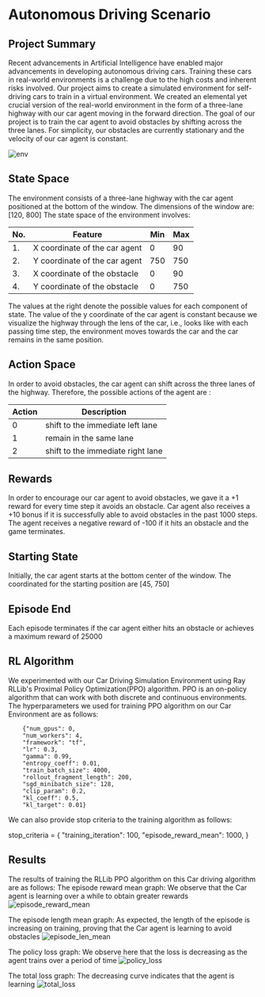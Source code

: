 # Autonomous Driving Scenario
## Project Summary
<!-- Around 200 Words -->
<!-- Cover (1) What problem you are solving, (2) Who will use this RL module and be happy with the learning, and (3) a brief description of the results -->
Recent advancements in Artificial Intelligence have enabled major advancements in developing autonomous driving cars. Training these cars in real-world environments is a challenge due to the high costs and inherent risks involved. Our project aims to create a simulated environment for self-driving cars to train in a virtual environment. We created an elemental yet crucial version of the real-world environment in the form of a three-lane highway with our car agent moving in the forward direction. The goal of our project is to train the car agent to avoid obstacles by shifting across the three lanes. For simplicity, our obstacles are currently stationary and the velocity of our car agent is constant.

![env](https://github.com/BhargaviChevva18/cs272-custom-env/assets/112223228/8313783d-4936-4b72-99b3-c6141d5d57ea)


## State Space
<!-- See the Cart Pole Env example https://gymnasium.farama.org/environments/classic_control/cart_pole/ -->

The environment consists of a three-lane highway with the car agent positioned at the bottom of the window. 
The dimensions of the window are: [120, 800]
The state space of the environment involves:

| No. | Feature                      | Min | Max |
|-----|------------------------------|-----|------|
| 1.  |X coordinate of the car agent |  0  | 90  |
| 2.  |Y coordinate of the car agent | 750 | 750  |
| 3.  |X coordinate of the obstacle  |  0  | 90  |
| 4.  |Y coordinate of the obstacle  |  0  | 750  |

The values at the right denote the possible values for each component of state. The value of the y coordinate of the car agent is constant because we visualize the highway through the lens of the car, i.e., looks like with each passing time step, the environment moves towards the car and the car remains in the same position. 

## Action Space
<!-- See the Cart Pole Env example https://gymnasium.farama.org/environments/classic_control/cart_pole/ -->
In order to avoid obstacles, the car agent can shift across the three lanes of the highway. Therefore, the possible actions of the agent are :

| Action | Description |
|--------|-----------------------------------|
|    0   |  shift to the immediate left lane |
|    1   |     remain in the same lane       |
|    2   | shift to the immediate right lane |

## Rewards
<!-- See the Cart Pole Env example https://gymnasium.farama.org/environments/classic_control/cart_pole/ -->
In order to encourage our car agent to avoid obstacles, we gave it a +1 reward for every time step it avoids an obstacle. Car agent also receives a +10 bonus if it is successfully able to avoid obstacles in the past 1000 steps. The agent receives a negative reward of -100 if it hits an obstacle and the game terminates.

## Starting State
<!-- See the Cart Pole Env example https://gymnasium.farama.org/environments/classic_control/cart_pole/ -->
Initially, the car agent starts at the bottom center of the window. The coordinated for the starting position are [45, 750]

## Episode End
<!-- See the Cart Pole Env example https://gymnasium.farama.org/environments/classic_control/cart_pole/ -->
Each episode terminates if the car agent either hits an obstacle or achieves a maximum reward of 25000 


## RL Algorithm 
We experimented with our Car Driving Simulation Environment using Ray RLLib's Proximal Policy Optimization(PPO) algorithm. PPO is an on-policy algorithm that can work with both discrete and continuous environments. The hyperparameters we used for training PPO algorithm on our Car Environment are as follows:

        {"num_gpus": 0,
        "num_workers": 4,
        "framework": "tf",
        "lr": 0.3,
        "gamma": 0.99,
        "entropy_coeff": 0.01,
        "train_batch_size": 4000,
        "rollout_fragment_length": 200,
        "sgd_minibatch_size": 128,
        "clip_param": 0.2,
        "kl_coeff": 0.5,
        "kl_target": 0.01}


We can also provide stop criteria to the training algorithm as follows:

stop_criteria = {
        "training_iteration": 100,
        "episode_reward_mean": 1000,
    }

## Results
The results of training the RLLib PPO algorithm on this Car driving algorithm are as follows:
The episode reward mean graph: We observe that the Car agent is learning over a while to obtain greater rewards
![episode_reward_mean](https://github.com/BhargaviChevva18/cs272-custom-env/assets/112223228/f7a66d25-bf15-4f7c-95ad-2b730e924c32)

The episode length mean graph: As expected, the length of the episode is increasing on training, proving that the Car agent is learning to avoid obstacles
![episode_len_mean](https://github.com/BhargaviChevva18/cs272-custom-env/assets/112223228/3c23c0fa-22d7-449c-9f24-91fa44b87881)

The policy loss graph: We observe here that the loss is decreasing as the agent trains over a period of time
![policy_loss](https://github.com/BhargaviChevva18/cs272-custom-env/assets/112223228/24178fad-155f-48bc-af15-a5efbb4b08a6)

The total loss graph: The decreasing curve indicates that the agent is learning
![total_loss](https://github.com/BhargaviChevva18/cs272-custom-env/assets/112223228/262b3ef6-d709-4074-b055-586ac430a3d5)

